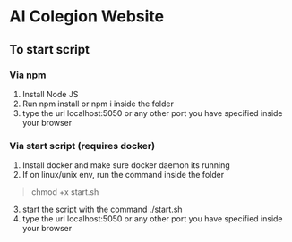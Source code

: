 # AI Colegion Website

## To start script

### Via npm
1) Install Node JS
2) Run npm install or npm i inside the folder
3) type the url localhost:5050 or any other port you have specified inside your browser

### Via start script (requires docker)
1) Install docker and make sure docker daemon its running
2) If on linux/unix env, run the command inside the folder 
  >chmod +x start.sh 
3) start the script with the command ./start.sh
4) type the url localhost:5050 or any other port you have specified inside your browser
